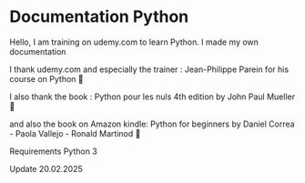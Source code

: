 # Documentation Python

 
Hello, I am training on udemy.com to learn Python. I made my own documentation 

I thank udemy.com and especially the trainer : Jean-Philippe Parein for his course on Python 💙

I also thank the book : Python pour les nuls 4th edition by John Paul Mueller 💚 

and also the book on Amazon kindle: Python for beginners by Daniel Correa - Paola Vallejo - Ronald Martinod 🩷 


Requirements Python 3


Update 20.02.2025

